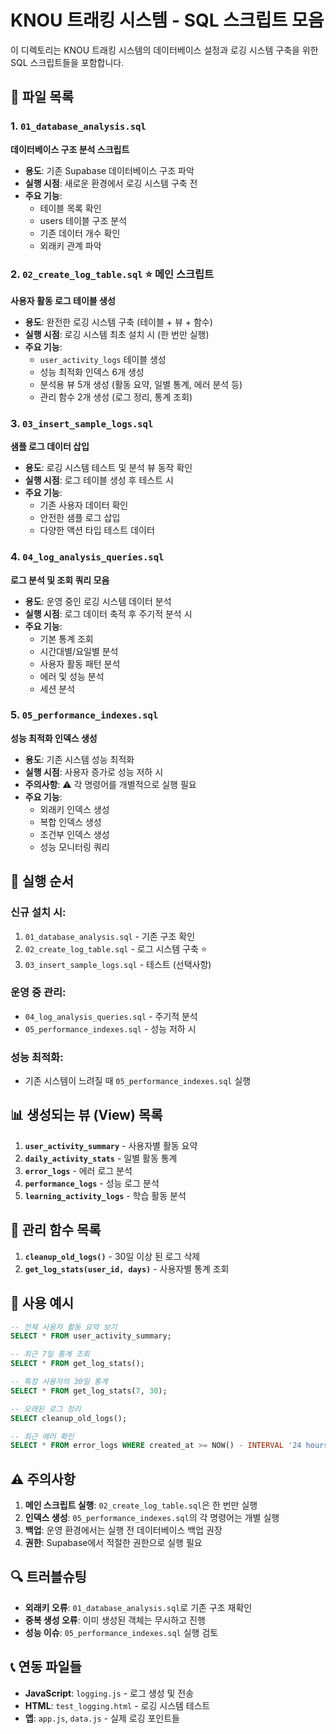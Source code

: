 # KNOU 트래킹 시스템 - SQL 스크립트 모음

이 디렉토리는 KNOU 트래킹 시스템의 데이터베이스 설정과 로깅 시스템 구축을 위한 SQL 스크립트들을 포함합니다.

## 📁 파일 목록

### 1. `01_database_analysis.sql`
**데이터베이스 구조 분석 스크립트**
- **용도**: 기존 Supabase 데이터베이스 구조 파악
- **실행 시점**: 새로운 환경에서 로깅 시스템 구축 전
- **주요 기능**:
  - 테이블 목록 확인
  - users 테이블 구조 분석
  - 기존 데이터 개수 확인
  - 외래키 관계 파악

### 2. `02_create_log_table.sql` ⭐ **메인 스크립트**
**사용자 활동 로그 테이블 생성**
- **용도**: 완전한 로깅 시스템 구축 (테이블 + 뷰 + 함수)
- **실행 시점**: 로깅 시스템 최초 설치 시 (한 번만 실행)
- **주요 기능**:
  - `user_activity_logs` 테이블 생성
  - 성능 최적화 인덱스 6개 생성
  - 분석용 뷰 5개 생성 (활동 요약, 일별 통계, 에러 분석 등)
  - 관리 함수 2개 생성 (로그 정리, 통계 조회)

### 3. `03_insert_sample_logs.sql`
**샘플 로그 데이터 삽입**
- **용도**: 로깅 시스템 테스트 및 분석 뷰 동작 확인
- **실행 시점**: 로그 테이블 생성 후 테스트 시
- **주요 기능**:
  - 기존 사용자 데이터 확인
  - 안전한 샘플 로그 삽입
  - 다양한 액션 타입 테스트 데이터

### 4. `04_log_analysis_queries.sql`
**로그 분석 및 조회 쿼리 모음**
- **용도**: 운영 중인 로깅 시스템 데이터 분석
- **실행 시점**: 로그 데이터 축적 후 주기적 분석 시
- **주요 기능**:
  - 기본 통계 조회
  - 시간대별/요일별 분석
  - 사용자 활동 패턴 분석
  - 에러 및 성능 분석
  - 세션 분석

### 5. `05_performance_indexes.sql`
**성능 최적화 인덱스 생성**
- **용도**: 기존 시스템 성능 최적화
- **실행 시점**: 사용자 증가로 성능 저하 시
- **주의사항**: ⚠️ 각 명령어를 개별적으로 실행 필요
- **주요 기능**:
  - 외래키 인덱스 생성
  - 복합 인덱스 생성
  - 조건부 인덱스 생성
  - 성능 모니터링 쿼리

## 🚀 실행 순서

### 신규 설치 시:
1. `01_database_analysis.sql` - 기존 구조 확인
2. `02_create_log_table.sql` - 로그 시스템 구축 ⭐
3. `03_insert_sample_logs.sql` - 테스트 (선택사항)

### 운영 중 관리:
- `04_log_analysis_queries.sql` - 주기적 분석
- `05_performance_indexes.sql` - 성능 저하 시

### 성능 최적화:
- 기존 시스템이 느려질 때 `05_performance_indexes.sql` 실행

## 📊 생성되는 뷰 (View) 목록

1. **`user_activity_summary`** - 사용자별 활동 요약
2. **`daily_activity_stats`** - 일별 활동 통계  
3. **`error_logs`** - 에러 로그 분석
4. **`performance_logs`** - 성능 로그 분석
5. **`learning_activity_logs`** - 학습 활동 분석

## 🔧 관리 함수 목록

1. **`cleanup_old_logs()`** - 30일 이상 된 로그 삭제
2. **`get_log_stats(user_id, days)`** - 사용자별 통계 조회

## 📝 사용 예시

```sql
-- 전체 사용자 활동 요약 보기
SELECT * FROM user_activity_summary;

-- 최근 7일 통계 조회
SELECT * FROM get_log_stats();

-- 특정 사용자의 30일 통계
SELECT * FROM get_log_stats(7, 30);

-- 오래된 로그 정리
SELECT cleanup_old_logs();

-- 최근 에러 확인
SELECT * FROM error_logs WHERE created_at >= NOW() - INTERVAL '24 hours';
```

## ⚠️ 주의사항

1. **메인 스크립트 실행**: `02_create_log_table.sql`은 한 번만 실행
2. **인덱스 생성**: `05_performance_indexes.sql`의 각 명령어는 개별 실행
3. **백업**: 운영 환경에서는 실행 전 데이터베이스 백업 권장
4. **권한**: Supabase에서 적절한 권한으로 실행 필요

## 🔍 트러블슈팅

- **외래키 오류**: `01_database_analysis.sql`로 기존 구조 재확인
- **중복 생성 오류**: 이미 생성된 객체는 무시하고 진행
- **성능 이슈**: `05_performance_indexes.sql` 실행 검토

## 📞 연동 파일들

- **JavaScript**: `logging.js` - 로그 생성 및 전송
- **HTML**: `test_logging.html` - 로깅 시스템 테스트
- **앱**: `app.js`, `data.js` - 실제 로깅 포인트들